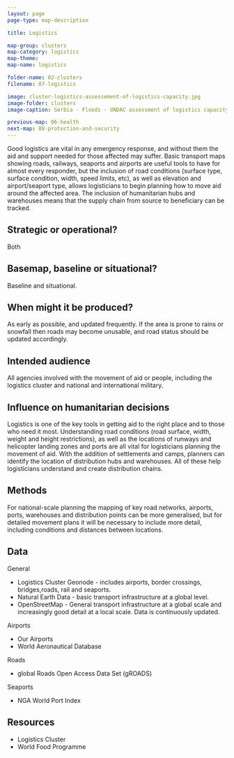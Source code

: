```yaml
---
layout: page
page-type: map-description

title: Logistics

map-group: clusters
map-category: logistics
map-theme: 
map-name: logistics

folder-name: 02-clusters
filename: 07-logistics

image: cluster-logistics-assessement-of-logistics-capacity.jpg
image-folder: clusters
image-caption: Serbia - Floods - UNDAC assessment of logistics capacity, 26 May 2014

previous-map: 06-health
next-map: 08-protection-and-security
---
```

Good logistics are vital in any emergency response, and without them the aid and support needed for those affected may suffer. Basic transport maps showing roads, railways, seaports and airports are useful tools to have for almost every responder, but the inclusion of road conditions \(surface type, surface condition, width, speed limits, etc\), as well as elevation and airport/seaport type, allows logisticians to begin planning how to move aid around the affected area. The inclusion of humanitarian hubs and warehouses means that the supply chain from source to beneficiary can be tracked.

## Strategic or operational?

Both

## Basemap, baseline or situational?

Baseline and situational.

## When might it be produced?

As early as possible, and updated frequently. If the area is prone to rains or snowfall then roads may become unusable, and road status should be updated accordingly.

## Intended audience

All agencies involved with the movement of aid or people, including the logistics cluster and national and international military.

## Influence on humanitarian decisions

Logistics is one of the key tools in getting aid to the right place and to those who need it most. Understanding road conditions \(road surface, width, weight and height restrictions\), as well as the locations of runways and helicopter landing zones and ports are all vital for logisticians planning the movement of aid. With the addition of settlements and camps, planners can identify the location of distribution hubs and warehouses. All of these help logisticians understand and create distribution chains.

## Methods

For national-scale planning the mapping of key road networks, airports, ports, warehouses and distribution points can be more generalised, but for detailed movement plans it will be necessary to include more detail, including conditions and distances between locations.

## Data

General

* Logistics Cluster Geonode - includes airports, border crossings, bridges,roads, rail and seaports.
* Natural Earth Data - basic transport infrastructure at a global level.
* OpenStreetMap - General transport infrastructure at a global scale and increasingly good detail at a local scale. Data is continuously updated.

Airports

* Our Airports
* World Aeronautical Database

Roads

* global Roads Open Access Data Set \(gROADS\)

Seaports

* NGA World Port Index

## Resources

* Logistics Cluster
* World Food Programme

